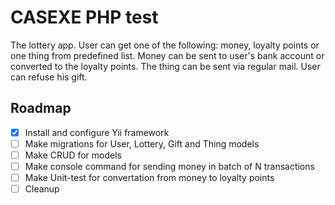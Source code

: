 # CASEXE PHP test

The lottery app. User can get one of the following: money, loyalty points or one thing from predefined list. Money can be sent to user's bank account or converted to the loyalty points. The thing can be sent via regular mail. User can refuse his gift.

## Roadmap

- [x] Install and configure Yii framework
- [ ] Make migrations for User, Lottery, Gift and Thing models
- [ ] Make CRUD for models
- [ ] Make console command for sending money in batch of N transactions
- [ ] Make Unit-test for convertation from money to loyalty points
- [ ] Cleanup
